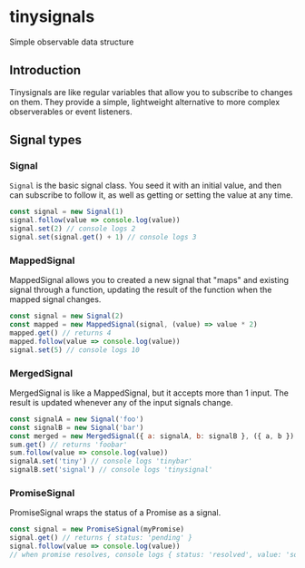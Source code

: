 # tinysignals

Simple observable data structure

## Introduction

Tinysignals are like regular variables that allow you to subscribe to changes on them. They provide a simple, lightweight alternative to more complex observerables or event listeners.

## Signal types

### Signal

`Signal` is the basic signal class. You seed it with an initial value, and then can subscribe to follow it, as well as getting or setting the value at any time.

```js
const signal = new Signal(1)
signal.follow(value => console.log(value))
signal.set(2) // console logs 2
signal.set(signal.get() + 1) // console logs 3
```

### MappedSignal

MappedSignal allows you to created a new signal that "maps" and existing signal through a function, updating the result of the function when the mapped signal changes.

```js
const signal = new Signal(2)
const mapped = new MappedSignal(signal, (value) => value * 2)
mapped.get() // returns 4
mapped.follow(value => console.log(value))
signal.set(5) // console logs 10
```

### MergedSignal

MergedSignal is like a MappedSignal, but it accepts more than 1 input. The result is updated whenever any of the input signals change.

```js
const signalA = new Signal('foo')
const signalB = new Signal('bar')
const merged = new MergedSignal({ a: signalA, b: signalB }, ({ a, b }) => a + b)
sum.get() // returns 'foobar'
sum.follow(value => console.log(value))
signalA.set('tiny') // console logs 'tinybar'
signalB.set('signal') // console logs 'tinysignal'
```

### PromiseSignal

PromiseSignal wraps the status of a Promise as a signal.

```js
const signal = new PromiseSignal(myPromise)
signal.get() // returns { status: 'pending' }
signal.follow(value => console.log(value))
// when promise resolves, console logs { status: 'resolved', value: 'someValue' }
```
